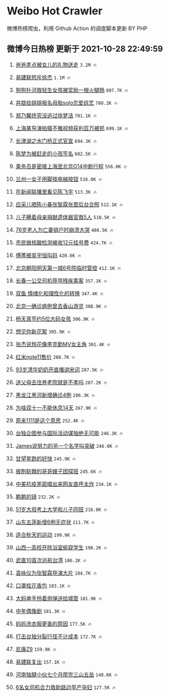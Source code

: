 # Weibo Hot Crawler 



微博热榜爬虫，利用 Github Action 的调度脚本更新 BY PHP 


## 微博今日热榜 更新于 2021-10-28 22:49:59 
1. [爸爸差点被女儿的礼物送走](https://s.weibo.com/weibo?q=%23%E7%88%B8%E7%88%B8%E5%B7%AE%E7%82%B9%E8%A2%AB%E5%A5%B3%E5%84%BF%E7%9A%84%E7%A4%BC%E7%89%A9%E9%80%81%E8%B5%B0%23&Refer=top) `3.2M 🔥` 

1. [易建联怒斥徐杰](https://s.weibo.com/weibo?q=%23%E6%98%93%E5%BB%BA%E8%81%94%E6%80%92%E6%96%A5%E5%BE%90%E6%9D%B0%23&Refer=top) `1.1M 🔥` 

1. [狗狗扑河救轻生女孩被奖励一根火腿肠](https://s.weibo.com/weibo?q=%23%E7%8B%97%E7%8B%97%E6%89%91%E6%B2%B3%E6%95%91%E8%BD%BB%E7%94%9F%E5%A5%B3%E5%AD%A9%E8%A2%AB%E5%A5%96%E5%8A%B1%E4%B8%80%E6%A0%B9%E7%81%AB%E8%85%BF%E8%82%A0%23&Refer=top) `807.7K 🔥` 

1. [井胧给姐姐报名母胎solo恋爱综艺](https://s.weibo.com/weibo?q=%23%E4%BA%95%E8%83%A7%E7%BB%99%E5%A7%90%E5%A7%90%E6%8A%A5%E5%90%8D%E6%AF%8D%E8%83%8Esolo%E6%81%8B%E7%88%B1%E7%BB%BC%E8%89%BA%23&Refer=top) `780.2K 🔥` 

1. [郑乃馨终究没逃过徐梦洁](https://s.weibo.com/weibo?q=%23%E9%83%91%E4%B9%83%E9%A6%A8%E7%BB%88%E7%A9%B6%E6%B2%A1%E9%80%83%E8%BF%87%E5%BE%90%E6%A2%A6%E6%B4%81%23&Refer=top) `701.1K 🔥` 

1. [上海某导演拍摄不雅视频获利百万被抓](https://s.weibo.com/weibo?q=%23%E4%B8%8A%E6%B5%B7%E6%9F%90%E5%AF%BC%E6%BC%94%E6%8B%8D%E6%91%84%E4%B8%8D%E9%9B%85%E8%A7%86%E9%A2%91%E8%8E%B7%E5%88%A9%E7%99%BE%E4%B8%87%E8%A2%AB%E6%8A%93%23&Refer=top) `699.1K 🔥` 

1. [长津湖之水门桥正式官宣](https://s.weibo.com/weibo?q=%23%E9%95%BF%E6%B4%A5%E6%B9%96%E4%B9%8B%E6%B0%B4%E9%97%A8%E6%A1%A5%E6%AD%A3%E5%BC%8F%E5%AE%98%E5%AE%A3%23&Refer=top) `694.3K 🔥` 

1. [陈梦为被赶走的小孩签名](https://s.weibo.com/weibo?q=%23%E9%99%88%E6%A2%A6%E4%B8%BA%E8%A2%AB%E8%B5%B6%E8%B5%B0%E7%9A%84%E5%B0%8F%E5%AD%A9%E7%AD%BE%E5%90%8D%23&Refer=top) `602.5K 🔥` 

1. [乘务员是密接上海至北京G14中断行程](https://s.weibo.com/weibo?q=%23%E4%B9%98%E5%8A%A1%E5%91%98%E6%98%AF%E5%AF%86%E6%8E%A5%E4%B8%8A%E6%B5%B7%E8%87%B3%E5%8C%97%E4%BA%ACG14%E4%B8%AD%E6%96%AD%E8%A1%8C%E7%A8%8B%23&Refer=top) `556.0K 🔥` 

1. [兰州一女子用脚按电梯按钮](https://s.weibo.com/weibo?q=%23%E5%85%B0%E5%B7%9E%E4%B8%80%E5%A5%B3%E5%AD%90%E7%94%A8%E8%84%9A%E6%8C%89%E7%94%B5%E6%A2%AF%E6%8C%89%E9%92%AE%23&Refer=top) `516.0K 🔥` 

1. [在新闻联播里看见陈飞宇](https://s.weibo.com/weibo?q=%23%E5%9C%A8%E6%96%B0%E9%97%BB%E8%81%94%E6%92%AD%E9%87%8C%E7%9C%8B%E8%A7%81%E9%99%88%E9%A3%9E%E5%AE%87%23&Refer=top) `513.3K 🔥` 

1. [应采儿晒陈小春张智霖张晋后台合照](https://s.weibo.com/weibo?q=%23%E5%BA%94%E9%87%87%E5%84%BF%E6%99%92%E9%99%88%E5%B0%8F%E6%98%A5%E5%BC%A0%E6%99%BA%E9%9C%96%E5%BC%A0%E6%99%8B%E5%90%8E%E5%8F%B0%E5%90%88%E7%85%A7%23&Refer=top) `512.1K 🔥` 

1. [儿子瞒着母亲捐献遗体器官救5人](https://s.weibo.com/weibo?q=%23%E5%84%BF%E5%AD%90%E7%9E%92%E7%9D%80%E6%AF%8D%E4%BA%B2%E6%8D%90%E7%8C%AE%E9%81%97%E4%BD%93%E5%99%A8%E5%AE%98%E6%95%915%E4%BA%BA%23&Refer=top) `510.5K 🔥` 

1. [76岁老人为亡妻销户时崩溃大哭](https://s.weibo.com/weibo?q=%2376%E5%B2%81%E8%80%81%E4%BA%BA%E4%B8%BA%E4%BA%A1%E5%A6%BB%E9%94%80%E6%88%B7%E6%97%B6%E5%B4%A9%E6%BA%83%E5%A4%A7%E5%93%AD%23&Refer=top) `486.5K 🔥` 

1. [市民做核酸检测被收12元挂号费](https://s.weibo.com/weibo?q=%23%E5%B8%82%E6%B0%91%E5%81%9A%E6%A0%B8%E9%85%B8%E6%A3%80%E6%B5%8B%E8%A2%AB%E6%94%B612%E5%85%83%E6%8C%82%E5%8F%B7%E8%B4%B9%23&Refer=top) `424.7K 🔥` 

1. [傅菁被吴宇恒叫妈](https://s.weibo.com/weibo?q=%23%E5%82%85%E8%8F%81%E8%A2%AB%E5%90%B4%E5%AE%87%E6%81%92%E5%8F%AB%E5%A6%88%23&Refer=top) `420.6K 🔥` 

1. [北京朝阳明天第一城6号院临时管控](https://s.weibo.com/weibo?q=%23%E5%8C%97%E4%BA%AC%E6%9C%9D%E9%98%B3%E6%98%8E%E5%A4%A9%E7%AC%AC%E4%B8%80%E5%9F%8E6%E5%8F%B7%E9%99%A2%E4%B8%B4%E6%97%B6%E7%AE%A1%E6%8E%A7%23&Refer=top) `412.1K 🔥` 

1. [长春一公交司机辱骂残疾乘客](https://s.weibo.com/weibo?q=%23%E9%95%BF%E6%98%A5%E4%B8%80%E5%85%AC%E4%BA%A4%E5%8F%B8%E6%9C%BA%E8%BE%B1%E9%AA%82%E6%AE%8B%E7%96%BE%E4%B9%98%E5%AE%A2%23&Refer=top) `357.1K 🔥` 

1. [双鱼 情绪化和理性化的转换](https://s.weibo.com/weibo?q=%E5%8F%8C%E9%B1%BC%20%E6%83%85%E7%BB%AA%E5%8C%96%E5%92%8C%E7%90%86%E6%80%A7%E5%8C%96%E7%9A%84%E8%BD%AC%E6%8D%A2&Refer=top) `347.4K 🔥` 

1. [北京一确诊病例曾去香山游览](https://s.weibo.com/weibo?q=%23%E5%8C%97%E4%BA%AC%E4%B8%80%E7%A1%AE%E8%AF%8A%E7%97%85%E4%BE%8B%E6%9B%BE%E5%8E%BB%E9%A6%99%E5%B1%B1%E6%B8%B8%E8%A7%88%23&Refer=top) `308.9K 🔥` 

1. [杨天真签约5位大码女孩](https://s.weibo.com/weibo?q=%23%E6%9D%A8%E5%A4%A9%E7%9C%9F%E7%AD%BE%E7%BA%A65%E4%BD%8D%E5%A4%A7%E7%A0%81%E5%A5%B3%E5%AD%A9%23&Refer=top) `306.9K 🔥` 

1. [想见你新花絮](https://s.weibo.com/weibo?q=%23%E6%83%B3%E8%A7%81%E4%BD%A0%E6%96%B0%E8%8A%B1%E7%B5%AE%23&Refer=top) `305.9K 🔥` 

1. [张杰说玲花像李克勤MV女主角](https://s.weibo.com/weibo?q=%23%E5%BC%A0%E6%9D%B0%E8%AF%B4%E7%8E%B2%E8%8A%B1%E5%83%8F%E6%9D%8E%E5%85%8B%E5%8B%A4MV%E5%A5%B3%E4%B8%BB%E8%A7%92%23&Refer=top) `301.4K 🔥` 

1. [红米note11售价](https://s.weibo.com/weibo?q=%23%E7%BA%A2%E7%B1%B3note11%E5%94%AE%E4%BB%B7%23&Refer=top) `288.7K 🔥` 

1. [93岁清华奶奶开直播讲宋词](https://s.weibo.com/weibo?q=%2393%E5%B2%81%E6%B8%85%E5%8D%8E%E5%A5%B6%E5%A5%B6%E5%BC%80%E7%9B%B4%E6%92%AD%E8%AE%B2%E5%AE%8B%E8%AF%8D%23&Refer=top) `287.5K 🔥` 

1. [送父母去住养老院就是不孝吗](https://s.weibo.com/weibo?q=%23%E9%80%81%E7%88%B6%E6%AF%8D%E5%8E%BB%E4%BD%8F%E5%85%BB%E8%80%81%E9%99%A2%E5%B0%B1%E6%98%AF%E4%B8%8D%E5%AD%9D%E5%90%97%23&Refer=top) `287.2K 🔥` 

1. [黑龙江黑河新增确诊4例](https://s.weibo.com/weibo?q=%23%E9%BB%91%E9%BE%99%E6%B1%9F%E9%BB%91%E6%B2%B3%E6%96%B0%E5%A2%9E%E7%A1%AE%E8%AF%8A4%E4%BE%8B%23&Refer=top) `286.3K 🔥` 

1. [为啥双十一不能休息14天](https://s.weibo.com/weibo?q=%23%E4%B8%BA%E5%95%A5%E5%8F%8C%E5%8D%81%E4%B8%80%E4%B8%8D%E8%83%BD%E4%BC%91%E6%81%AF14%E5%A4%A9%23&Refer=top) `267.9K 🔥` 

1. [原来1111是这个意思](https://s.weibo.com/weibo?q=%23%E5%8E%9F%E6%9D%A51111%E6%98%AF%E8%BF%99%E4%B8%AA%E6%84%8F%E6%80%9D%23&Refer=top) `252.4K 🔥` 

1. [台独企图参与国际活动谋独绝无可能](https://s.weibo.com/weibo?q=%23%E5%8F%B0%E7%8B%AC%E4%BC%81%E5%9B%BE%E5%8F%82%E4%B8%8E%E5%9B%BD%E9%99%85%E6%B4%BB%E5%8A%A8%E8%B0%8B%E7%8B%AC%E7%BB%9D%E6%97%A0%E5%8F%AF%E8%83%BD%23&Refer=top) `246.3K 🔥` 

1. [James说努力的另一个名字叫突破](https://s.weibo.com/weibo?q=%23James%E8%AF%B4%E5%8A%AA%E5%8A%9B%E7%9A%84%E5%8F%A6%E4%B8%80%E4%B8%AA%E5%90%8D%E5%AD%97%E5%8F%AB%E7%AA%81%E7%A0%B4%23&Refer=top) `246.0K 🔥` 

1. [甘望星跑的好快](https://s.weibo.com/weibo?q=%23%E7%94%98%E6%9C%9B%E6%98%9F%E8%B7%91%E7%9A%84%E5%A5%BD%E5%BF%AB%23&Refer=top) `245.9K 🔥` 

1. [披荆斩棘的哥哥嫂子团探班](https://s.weibo.com/weibo?q=%23%E6%8A%AB%E8%8D%86%E6%96%A9%E6%A3%98%E7%9A%84%E5%93%A5%E5%93%A5%E5%AB%82%E5%AD%90%E5%9B%A2%E6%8E%A2%E7%8F%AD%23&Refer=top) `245.6K 🔥` 

1. [中美抗疫差距唱出来网友直呼太炸](https://s.weibo.com/weibo?q=%23%E4%B8%AD%E7%BE%8E%E6%8A%97%E7%96%AB%E5%B7%AE%E8%B7%9D%E5%94%B1%E5%87%BA%E6%9D%A5%E7%BD%91%E5%8F%8B%E7%9B%B4%E5%91%BC%E5%A4%AA%E7%82%B8%23&Refer=top) `234.1K 🔥` 

1. [鹏鹏的镜](https://s.weibo.com/weibo?q=%23%E9%B9%8F%E9%B9%8F%E7%9A%84%E9%95%9C%23&Refer=top) `232.2K 🔥` 

1. [51岁大叔考上大学和儿子同班](https://s.weibo.com/weibo?q=%2351%E5%B2%81%E5%A4%A7%E5%8F%94%E8%80%83%E4%B8%8A%E5%A4%A7%E5%AD%A6%E5%92%8C%E5%84%BF%E5%AD%90%E5%90%8C%E7%8F%AD%23&Refer=top) `216.0K 🔥` 

1. [山东五莲新增6例无症状](https://s.weibo.com/weibo?q=%23%E5%B1%B1%E4%B8%9C%E4%BA%94%E8%8E%B2%E6%96%B0%E5%A2%9E6%E4%BE%8B%E6%97%A0%E7%97%87%E7%8A%B6%23&Refer=top) `211.7K 🔥` 

1. [适合秋天的运动](https://s.weibo.com/weibo?q=%23%E9%80%82%E5%90%88%E7%A7%8B%E5%A4%A9%E7%9A%84%E8%BF%90%E5%8A%A8%23&Refer=top) `199.9K 🔥` 

1. [山西一高校开除浴室偷窥学生](https://s.weibo.com/weibo?q=%23%E5%B1%B1%E8%A5%BF%E4%B8%80%E9%AB%98%E6%A0%A1%E5%BC%80%E9%99%A4%E6%B5%B4%E5%AE%A4%E5%81%B7%E7%AA%A5%E5%AD%A6%E7%94%9F%23&Refer=top) `198.2K 🔥` 

1. [武直10首次巡航台湾](https://s.weibo.com/weibo?q=%23%E6%AD%A6%E7%9B%B410%E9%A6%96%E6%AC%A1%E5%B7%A1%E8%88%AA%E5%8F%B0%E6%B9%BE%23&Refer=top) `186.2K 🔥` 

1. [袁咏仪为张智霖导演大片](https://s.weibo.com/weibo?q=%23%E8%A2%81%E5%92%8F%E4%BB%AA%E4%B8%BA%E5%BC%A0%E6%99%BA%E9%9C%96%E5%AF%BC%E6%BC%94%E5%A4%A7%E7%89%87%23&Refer=top) `184.7K 🔥` 

1. [口罩桂花香包](https://s.weibo.com/weibo?q=%E5%8F%A3%E7%BD%A9%E6%A1%82%E8%8A%B1%E9%A6%99%E5%8C%85&Refer=top) `183.1K 🔥` 

1. [大妈单手拎着炮弹送给城管](https://s.weibo.com/weibo?q=%23%E5%A4%A7%E5%A6%88%E5%8D%95%E6%89%8B%E6%8B%8E%E7%9D%80%E7%82%AE%E5%BC%B9%E9%80%81%E7%BB%99%E5%9F%8E%E7%AE%A1%23&Refer=top) `181.9K 🔥` 

1. [中年偶像剧](https://s.weibo.com/weibo?q=%23%E4%B8%AD%E5%B9%B4%E5%81%B6%E5%83%8F%E5%89%A7%23&Refer=top) `181.3K 🔥` 

1. [妈妈洗衣服更香的原因](https://s.weibo.com/weibo?q=%23%E5%A6%88%E5%A6%88%E6%B4%97%E8%A1%A3%E6%9C%8D%E6%9B%B4%E9%A6%99%E7%9A%84%E5%8E%9F%E5%9B%A0%23&Refer=top) `177.5K 🔥` 

1. [打击台独分裂行径不计成本](https://s.weibo.com/weibo?q=%23%E6%89%93%E5%87%BB%E5%8F%B0%E7%8B%AC%E5%88%86%E8%A3%82%E8%A1%8C%E5%BE%84%E4%B8%8D%E8%AE%A1%E6%88%90%E6%9C%AC%23&Refer=top) `172.7K 🔥` 

1. [尼康Z9](https://s.weibo.com/weibo?q=%E5%B0%BC%E5%BA%B7Z9&Refer=top) `159.9K 🔥` 

1. [易建联复出](https://s.weibo.com/weibo?q=%23%E6%98%93%E5%BB%BA%E8%81%94%E5%A4%8D%E5%87%BA%23&Refer=top) `157.1K 🔥` 

1. [河南独腿小伙七个月爬完三山五岳](https://s.weibo.com/weibo?q=%23%E6%B2%B3%E5%8D%97%E7%8B%AC%E8%85%BF%E5%B0%8F%E4%BC%99%E4%B8%83%E4%B8%AA%E6%9C%88%E7%88%AC%E5%AE%8C%E4%B8%89%E5%B1%B1%E4%BA%94%E5%B2%B3%23&Refer=top) `148.6K 🔥` 

1. [6名女司机合力救助路边早产孕妇](https://s.weibo.com/weibo?q=%236%E5%90%8D%E5%A5%B3%E5%8F%B8%E6%9C%BA%E5%90%88%E5%8A%9B%E6%95%91%E5%8A%A9%E8%B7%AF%E8%BE%B9%E6%97%A9%E4%BA%A7%E5%AD%95%E5%A6%87%23&Refer=top) `127.5K 🔥` 

